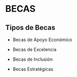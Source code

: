 # BECAS 

## Tipos de Becas 

- Becas de Apoyo Económico 

- Becas de Excelencia 

- Becas de Inclusión 

- Becas Estratégicas 

